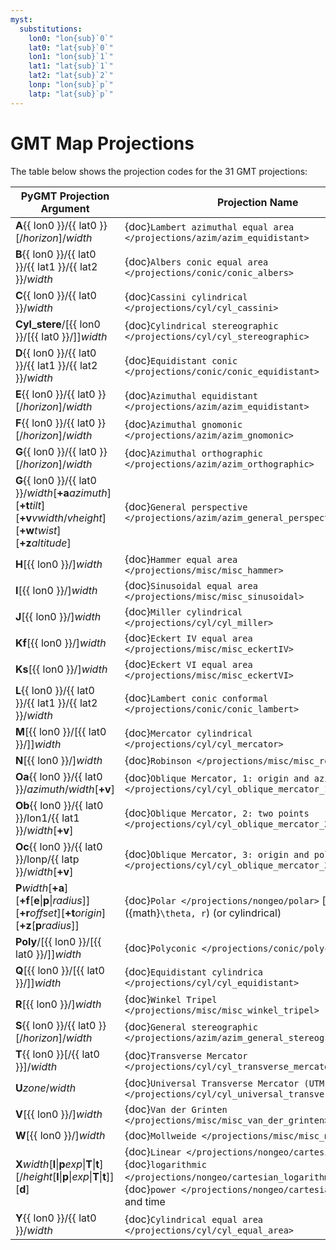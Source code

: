 ```yaml
---
myst:
  substitutions:
    lon0: "lon{sub}`0`"
    lat0: "lat{sub}`0`"
    lon1: "lon{sub}`1`"
    lat1: "lat{sub}`1`"
    lat2: "lat{sub}`2`"
    lonp: "lon{sub}`p`"
    latp: "lat{sub}`p`"
---
```


# GMT Map Projections

The table below shows the projection codes for the 31 GMT projections:

| PyGMT Projection Argument | Projection Name |
| --- | --- |
| **A**{{ lon0 }}/{{ lat0 }}[/*horizon*]/*width*              | {doc}`Lambert azimuthal equal area </projections/azim/azim_equidistant>` |
| **B**{{ lon0 }}/{{ lat0 }}/{{ lat1 }}/{{ lat2 }}/*width*    | {doc}`Albers conic equal area </projections/conic/conic_albers>` |
| **C**{{ lon0 }}/{{ lat0 }}/*width*                          | {doc}`Cassini cylindrical </projections/cyl/cyl_cassini>` |
| **Cyl_stere**/[{{ lon0 }}/[{{ lat0 }}/]]*width*             | {doc}`Cylindrical stereographic </projections/cyl/cyl_stereographic>` |
| **D**{{ lon0 }}/{{ lat0 }}/{{ lat1 }}/{{ lat2 }}/*width*    | {doc}`Equidistant conic </projections/conic/conic_equidistant>` |
| **E**{{ lon0 }}/{{ lat0 }}[/*horizon*]/*width*              | {doc}`Azimuthal equidistant </projections/azim/azim_equidistant>` |
| **F**{{ lon0 }}/{{ lat0 }}[/*horizon*]/*width*              | {doc}`Azimuthal gnomonic </projections/azim/azim_gnomonic>` |
| **G**{{ lon0 }}/{{ lat0 }}[/*horizon*]/*width*              | {doc}`Azimuthal orthographic </projections/azim/azim_orthographic>` |
| **G**{{ lon0 }}/{{ lat0 }}/*width*[**+a***azimuth*][**+t***tilt*][**+v***vwidth*/*vheight*][**+w***twist*][**+z***altitude*] | {doc}`General perspective </projections/azim/azim_general_perspective>` |
| **H**[{{ lon0 }}/]*width*                                   | {doc}`Hammer equal area </projections/misc/misc_hammer>` |
| **I**[{{ lon0 }}/]*width*                                   | {doc}`Sinusoidal equal area </projections/misc/misc_sinusoidal>` |
| **J**[{{ lon0 }}/]*width*                                   | {doc}`Miller cylindrical </projections/cyl/cyl_miller>` |
| **Kf**[{{ lon0 }}/]*width*                                  | {doc}`Eckert IV equal area </projections/misc/misc_eckertIV>` |
| **Ks**[{{ lon0 }}/]*width*                                  | {doc}`Eckert VI equal area </projections/misc/misc_eckertVI>` |
| **L**{{ lon0 }}/{{ lat0 }}/{{ lat1 }}/{{ lat2 }}/*width*    | {doc}`Lambert conic conformal </projections/conic/conic_lambert>` |
| **M**[{{ lon0 }}/[{{ lat0 }}/]]*width*                      | {doc}`Mercator cylindrical </projections/cyl/cyl_mercator>` |
| **N**[{{ lon0 }}/]*width*                                   | {doc}`Robinson </projections/misc/misc_robinson>` |
| **Oa**{{ lon0 }}/{{ lat0 }}/*azimuth*/*width*[**+v**]       | {doc}`Oblique Mercator, 1: origin and azimuth </projections/cyl/cyl_oblique_mercator_1>` |
| **Ob**{{ lon0 }}/{{ lat0 }}/lon1/{{ lat1 }}/*width*[**+v**] | {doc}`Oblique Mercator, 2: two points </projections/cyl/cyl_oblique_mercator_2>` |
| **Oc**{{ lon0 }}/{{ lat0 }}/lonp/{{ latp }}/*width*[**+v**] | {doc}`Oblique Mercator, 3: origin and pole </projections/cyl/cyl_oblique_mercator_3>` |
| **P***width*[**+a**][**+f**[**e**\|**p**\|*radius*]][**+r***offset*][**+t***origin*][**+z**[**p***radius*]] | {doc}`Polar </projections/nongeo/polar>` [azimuthal] ({math}`\theta, r`) (or cylindrical) |
| **Poly**/[{{ lon0 }}/[{{ lat0 }}/]]*width*                  | {doc}`Polyconic </projections/conic/polyconic>` |
| **Q**[{{ lon0 }}/[{{ lat0 }}/]]*width*                      | {doc}`Equidistant cylindrica </projections/cyl/cyl_equidistant>` |
| **R**[{{ lon0 }}/]*width*                                   | {doc}`Winkel Tripel </projections/misc/misc_winkel_tripel>` |
| **S**{{ lon0 }}/{{ lat0 }}[/*horizon*]/*width*              | {doc}`General stereographic </projections/azim/azim_general_stereographic>` |
| **T**{{ lon0 }}[/{{ lat0 }}]/*width*                        | {doc}`Transverse Mercator </projections/cyl/cyl_transverse_mercator>` |
| **U***zone*/*width*                                         | {doc}`Universal Transverse Mercator (UTM) </projections/cyl/cyl_universal_transverse_mercator>` |
| **V**[{{ lon0 }}/]*width*                                   | {doc}`Van der Grinten </projections/misc/misc_van_der_grinten>` |
| **W**[{{ lon0 }}/]*width*                                   | {doc}`Mollweide </projections/misc/misc_mollweide>` |
| **X***width*[**l**\|**p***exp*\|**T**\|**t**][/*height*[**l**\|**p**\|*exp*\|**T**\|**t**]][**d**] | {doc}`Linear </projections/nongeo/cartesian_linear>`, {doc}`logarithmic </projections/nongeo/cartesian_logarithmic>`, {doc}`power </projections/nongeo/cartesian_power>`, and time |
| **Y**{{ lon0 }}/{{ lat0 }}/*width*                          | {doc}`Cylindrical equal area </projections/cyl/cyl_equal_area>` |
